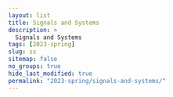 ```yaml
---
layout: list
title: Signals and Systems
description: >
  Signals and Systems
tags: [2023-spring]
slug: ss
sitemap: false
no_groups: true
hide_last_modified: true
permalink: "2023-spring/signals-and-systems/"
---
```

